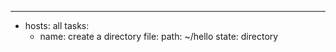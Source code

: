 ---
- hosts: all
  tasks:
  - name: create a directory
    file:
	    path: ~/hello
	    state: directory